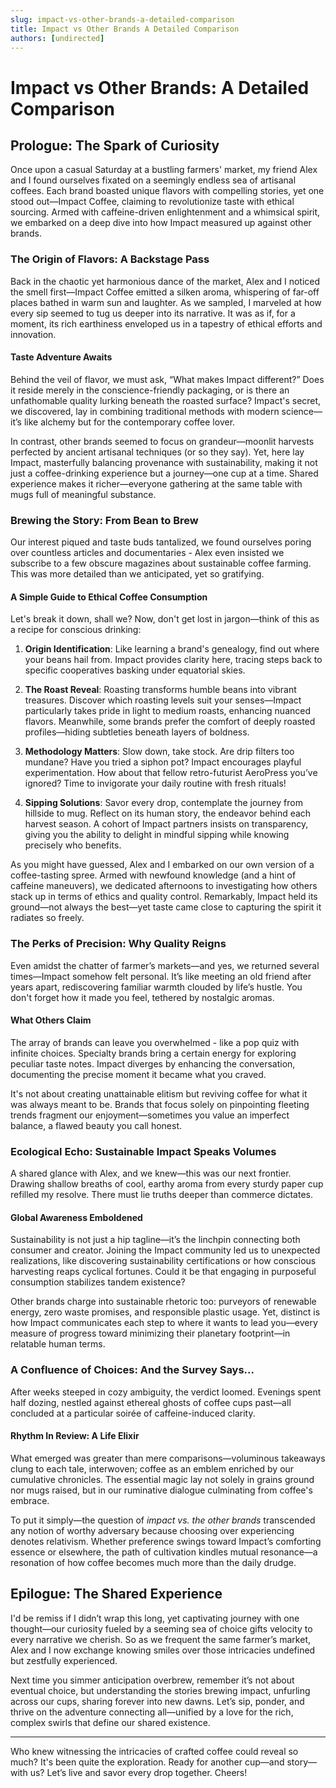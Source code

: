 ```yaml
---
slug: impact-vs-other-brands-a-detailed-comparison
title: Impact vs Other Brands A Detailed Comparison
authors: [undirected]
---
```



# Impact vs Other Brands: A Detailed Comparison

## Prologue: The Spark of Curiosity

Once upon a casual Saturday at a bustling farmers' market, my friend Alex and I found ourselves fixated on a seemingly endless sea of artisanal coffees. Each brand boasted unique flavors with compelling stories, yet one stood out—Impact Coffee, claiming to revolutionize taste with ethical sourcing. Armed with caffeine-driven enlightenment and a whimsical spirit, we embarked on a deep dive into how Impact measured up against other brands.

### The Origin of Flavors: A Backstage Pass

Back in the chaotic yet harmonious dance of the market, Alex and I noticed the smell first—Impact Coffee emitted a silken aroma, whispering of far-off places bathed in warm sun and laughter. As we sampled, I marveled at how every sip seemed to tug us deeper into its narrative. It was as if, for a moment, its rich earthiness enveloped us in a tapestry of ethical efforts and innovation. 

#### Taste Adventure Awaits

Behind the veil of flavor, we must ask, “What makes Impact different?” Does it reside merely in the conscience-friendly packaging, or is there an unfathomable quality lurking beneath the roasted surface? Impact's secret, we discovered, lay in combining traditional methods with modern science—it’s like alchemy but for the contemporary coffee lover.

In contrast, other brands seemed to focus on grandeur—moonlit harvests perfected by ancient artisanal techniques (or so they say). Yet, here lay Impact, masterfully balancing provenance with sustainability, making it not just a coffee-drinking experience but a journey—one cup at a time. Shared experience makes it richer—everyone gathering at the same table with mugs full of meaningful substance.

### Brewing the Story: From Bean to Brew

Our interest piqued and taste buds tantalized, we found ourselves poring over countless articles and documentaries - Alex even insisted we subscribe to a few obscure magazines about sustainable coffee farming. This was more detailed than we anticipated, yet so gratifying.

#### A Simple Guide to Ethical Coffee Consumption

Let's break it down, shall we? Now, don't get lost in jargon—think of this as a recipe for conscious drinking:

1. **Origin Identification**: Like learning a brand's genealogy, find out where your beans hail from. Impact provides clarity here, tracing steps back to specific cooperatives basking under equatorial skies.

2. **The Roast Reveal**: Roasting transforms humble beans into vibrant treasures. Discover which roasting levels suit your senses—Impact particularly takes pride in light to medium roasts, enhancing nuanced flavors. Meanwhile, some brands prefer the comfort of deeply roasted profiles—hiding subtleties beneath layers of boldness.

3. **Methodology Matters**: Slow down, take stock. Are drip filters too mundane? Have you tried a siphon pot? Impact encourages playful experimentation. How about that fellow retro-futurist AeroPress you’ve ignored? Time to invigorate your daily routine with fresh rituals!

4. **Sipping Solutions**: Savor every drop, contemplate the journey from hillside to mug. Reflect on its human story, the endeavor behind each harvest season. A cohort of Impact partners insists on transparency, giving you the ability to delight in mindful sipping while knowing precisely who benefits.

As you might have guessed, Alex and I embarked on our own version of a coffee-tasting spree. Armed with newfound knowledge (and a hint of caffeine maneuvers), we dedicated afternoons to investigating how others stack up in terms of ethics and quality control. Remarkably, Impact held its ground—not always the best—yet taste came close to capturing the spirit it radiates so freely.

### The Perks of Precision: Why Quality Reigns

Even amidst the chatter of farmer’s markets—and yes, we returned several times—Impact somehow felt personal. It’s like meeting an old friend after years apart, rediscovering familiar warmth clouded by life’s hustle. You don't forget how it made you feel, tethered by nostalgic aromas. 

#### What Others Claim

The array of brands can leave you overwhelmed - like a pop quiz with infinite choices. Specialty brands bring a certain energy for exploring peculiar taste notes. Impact diverges by enhancing the conversation, documenting the precise moment it became what you craved.

It's not about creating unattainable elitism but reviving coffee for what it was always meant to be. Brands that focus solely on pinpointing fleeting trends fragment our enjoyment—sometimes you value an imperfect balance, a flawed beauty you call honest.

### Ecological Echo: Sustainable Impact Speaks Volumes

A shared glance with Alex, and we knew—this was our next frontier. Drawing shallow breaths of cool, earthy aroma from every sturdy paper cup refilled my resolve. There must lie truths deeper than commerce dictates.

#### Global Awareness Emboldened

Sustainability is not just a hip tagline—it’s the linchpin connecting both consumer and creator. Joining the Impact community led us to unexpected realizations, like discovering sustainability certifications or how conscious harvesting reaps cyclical fortunes. Could it be that engaging in purposeful consumption stabilizes tandem existence?

Other brands charge into sustainable rhetoric too: purveyors of renewable energy, zero waste promises, and responsible plastic usage. Yet, distinct is how Impact communicates each step to where it wants to lead you—every measure of progress toward minimizing their planetary footprint—in relatable human terms.

### A Confluence of Choices: And the Survey Says...

After weeks steeped in cozy ambiguity, the verdict loomed. Evenings spent half dozing, nestled against ethereal ghosts of coffee cups past—all concluded at a particular soirée of caffeine-induced clarity.

#### Rhythm In Review: A Life Elixir

What emerged was greater than mere comparisons—voluminous takeaways clung to each tale, interwoven; coffee as an emblem enriched by our cumulative chronicles. The essential magic lay not solely in grains ground nor mugs raised, but in our ruminative dialogue culminating from coffee's embrace.

To put it simply—the question of *impact vs. the other brands* transcended any notion of worthy adversary because choosing over experiencing denotes relativism. Whether preference swings toward Impact’s comforting essence or elsewhere, the path of cultivation kindles mutual resonance—a resonation of how coffee becomes much more than the daily drudge.

## Epilogue: The Shared Experience

I'd be remiss if I didn’t wrap this long, yet captivating journey with one thought—our curiosity fueled by a seeming sea of choice gifts velocity to every narrative we cherish. So as we frequent the same farmer’s market, Alex and I now exchange knowing smiles over those intricacies undefined but zestfully experienced.

Next time you simmer anticipation overbrew, remember it’s not about eventual choice, but understanding the stories brewing impact, unfurling across our cups, sharing forever into new dawns. Let’s sip, ponder, and thrive on the adventure connecting all—unified by a love for the rich, complex swirls that define our shared existence.

---

Who knew witnessing the intricacies of crafted coffee could reveal so much? It's been quite the exploration. Ready for another cup—and story—with us? Let’s live and savor every drop together. Cheers!